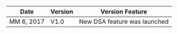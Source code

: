| Date         | Version  | Version Feature       |
| ---------- | ---- | ---------- |
| MM 6, 2017 | V1.0 | New DSA feature was launched |
